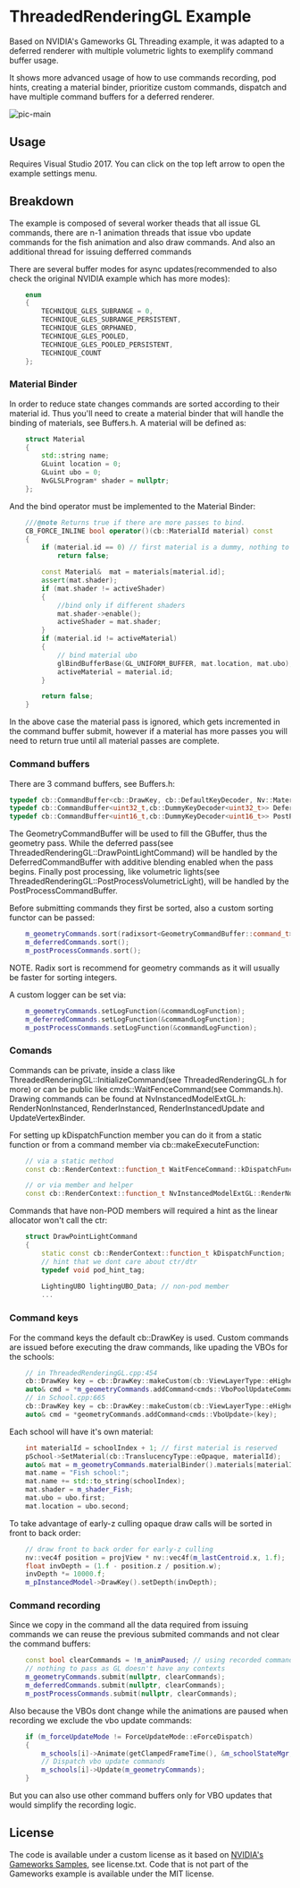 # ThreadedRenderingGL Example
Based on NVIDIA's Gameworks GL Threading example, it was adapted to a deferred renderer with multiple volumetric lights to exemplify command buffer usage. 

It shows more advanced usage of how to use commands recording, pod hints, creating a material binder, prioritize custom commands, dispatch and have multiple command buffers for a deferred renderer.

![pic-main](screenshot.PNG)

## Usage
Requires Visual Studio 2017. 
You can click on the top left arrow to open the example settings menu.

## Breakdown
The example is composed of several worker theads that all issue GL commands, there are n-1 animation threads that issue vbo update commands for the fish animation and also draw commands. And also an additional thread for issuing defferred commands 

There are several buffer modes for async updates(recommended to also check the original NVIDIA example which has more modes):
```cpp
    enum
    {
        TECHNIQUE_GLES_SUBRANGE = 0,
        TECHNIQUE_GLES_SUBRANGE_PERSISTENT,
        TECHNIQUE_GLES_ORPHANED,
        TECHNIQUE_GLES_POOLED,
        TECHNIQUE_GLES_POOLED_PERSISTENT,
        TECHNIQUE_COUNT
    };  
```

### Material Binder
In order to reduce state changes commands are sorted according to their material id.
Thus you'll need to create a material binder that will handle the binding of materials, see Buffers.h.
A material will be defined as:
```cpp
    struct Material
    {
        std::string name;
        GLuint location = 0;
        GLuint ubo = 0;
        NvGLSLProgram* shader = nullptr;
    };
```

And the bind operator must be implemented to the Material Binder:
```cpp
    ///@note Returns true if there are more passes to bind.
    CB_FORCE_INLINE bool operator()(cb::MaterialId material) const
    {
        if (material.id == 0) // first material is a dummy, nothing to bind
            return false;

        const Material&  mat = materials[material.id];
        assert(mat.shader);
        if (mat.shader != activeShader)
        {
            //bind only if different shaders
            mat.shader->enable();
            activeShader = mat.shader;
        }
        if (material.id != activeMaterial)
        {
            // bind material ubo
            glBindBufferBase(GL_UNIFORM_BUFFER, mat.location, mat.ubo);
            activeMaterial = material.id;
        }

        return false;
    }
```

In the above case the material pass is ignored, which gets incremented in the command buffer submit, however if a material has more passes you will need to return true until all material passes are complete.

### Command buffers
There are 3 command buffers, see Buffers.h:
```cpp
typedef cb::CommandBuffer<cb::DrawKey, cb::DefaultKeyDecoder, Nv::MaterialBinder> GeometryCommandBuffer;
typedef cb::CommandBuffer<uint32_t,cb::DummyKeyDecoder<uint32_t>> DeferredCommandBuffer;
typedef cb::CommandBuffer<uint16_t,cb::DummyKeyDecoder<uint16_t>> PostProcessCommandBuffer;
```

The GeometryCommandBuffer will be used to fill the GBuffer, thus the geometry pass.
While the deferred pass(see ThreadedRenderingGL::DrawPointLightCommand) will be handled by the DeferredCommandBuffer with additive blending enabled when the pass begins.
Finally post processing, like volumetric lights(see ThreadedRenderingGL::PostProcessVolumetricLight), will be handled by the PostProcessCommandBuffer.

Before submitting commands they first be sorted, also a custom sorting functor can be passed:
```cpp
    m_geometryCommands.sort(radixsort<GeometryCommandBuffer::command_t>);
    m_deferredCommands.sort();
    m_postProcessCommands.sort();
```
NOTE. Radix sort is recommend for geometry commands as it will usually be faster for sorting integers.

A custom logger can be set via:
```cpp
    m_geometryCommands.setLogFunction(&commandLogFunction);
    m_deferredCommands.setLogFunction(&commandLogFunction);
    m_postProcessCommands.setLogFunction(&commandLogFunction);
```

### Comands
Commands can be private, inside a class like ThreadedRenderingGL::InitializeCommand(see ThreadedRenderingGL.h for more) or can be public like cmds::WaitFenceCommand(see Commands.h).
Drawing commands can be found at NvInstancedModelExtGL.h: RenderNonInstanced, RenderInstanced, RenderInstancedUpdate and UpdateVertexBinder.

For setting up kDispatchFunction member you can do it from a static function or from a command member via cb::makeExecuteFunction:
```cpp
    // via a static method
    const cb::RenderContext::function_t WaitFenceCommand::kDispatchFunction = &waitFenceCommand;

    // or via member and helper
    const cb::RenderContext::function_t NvInstancedModelExtGL::RenderNonInstanced::kDispatchFunction = &cb::makeExecuteFunction<NvInstancedModelExtGL::RenderNonInstanced>;

```

Commands that have non-POD members will required a hint as the linear allocator won't call the ctr:
```cpp
    struct DrawPointLightCommand
    {
        static const cb::RenderContext::function_t kDispatchFunction;
        // hint that we dont care about ctr/dtr
        typedef void pod_hint_tag;
        
        LightingUBO lightingUBO_Data; // non-pod member
        ...
```

### Command keys
For the command keys the default cb::DrawKey is used.
Custom commands are issued before executing the draw commands, like upading the VBOs for the schools:
```cpp
    // in ThreadedRenderingGL.cpp:454
    cb::DrawKey key = cb::DrawKey::makeCustom(cb::ViewLayerType::eHighest, 10);
    auto& cmd = *m_geometryCommands.addCommand<cmds::VboPoolUpdateCommand>(key);
    // in School.cpp:665
    cb::DrawKey key = cb::DrawKey::makeCustom(cb::ViewLayerType::eHighest, 10);
    auto& cmd = *geometryCommands.addCommand<cmds::VboUpdate>(key);
```

Each school will have it's own material:
```cpp
    int materialId = schoolIndex + 1; // first material is reserved
    pSchool->SetMaterial(cb::TranslucencyType::eOpaque, materialId);
    auto& mat = m_geometryCommands.materialBinder().materials[materialId];
    mat.name = "Fish school:";
    mat.name += std::to_string(schoolIndex);
    mat.shader = m_shader_Fish;
    mat.ubo = ubo.first;
    mat.location = ubo.second;
```

To take advantage of early-z culling opaque draw calls will be sorted in front to back order:
```cpp
    // draw front to back order for early-z culling
    nv::vec4f position = projView * nv::vec4f(m_lastCentroid.x, 1.f);
    float invDepth = (1.f - position.z / position.w);
    invDepth *= 10000.f;
    m_pInstancedModel->DrawKey().setDepth(invDepth);
```

### Command recording
Since we copy in the command all the data required from issuing commands we can reuse the previous submited commands and not clear the command buffers:
```cpp
    const bool clearCommands = !m_animPaused; // using recorded commands when paused
    // nothing to pass as GL doesn't have any contexts
    m_geometryCommands.submit(nullptr, clearCommands);
    m_deferredCommands.submit(nullptr, clearCommands);
    m_postProcessCommands.submit(nullptr, clearCommands);
```

Also because the VBOs dont change while the animations are paused when recording we exclude the vbo update commands: 
```cpp
    if (m_forceUpdateMode != ForceUpdateMode::eForceDispatch)
    {
        m_schools[i]->Animate(getClampedFrameTime(), &m_schoolStateMgr, m_avoidance);
        // Dispatch vbo update commands
        m_schools[i]->Update(m_geometryCommands);
    } 
```

But you can also use other command buffers only for VBO updates that would simplify the recording logic. 

## License

The code is available under a custom license as it based on [NVIDIA's Gameworks Samples](https://github.com/NVIDIAGameWorks/GraphicsSamples), see license.txt.
Code that is not part of the Gameworks example is available under the MIT license.
